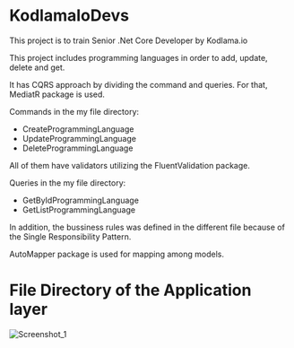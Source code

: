# KodlamaIoDevs
This project is to train Senior .Net Core Developer by Kodlama.io


This project includes programming languages in order to add, update, delete and get.

It has CQRS approach by dividing the command and queries. For that, MediatR package is used.

Commands in the my file directory:
  * CreateProgrammingLanguage
  * UpdateProgrammingLanguage
  * DeleteProgrammingLanguage
  
All of them have validators utilizing the FluentValidation package.

Queries in the my file directory:
  * GetByIdProgrammingLanguage
  * GetListProgrammingLanguage
  
 In addition, the bussiness rules was defined in the different file because of the Single Responsibility Pattern. 


AutoMapper package is used for mapping among models.

# File Directory of the Application layer
![Screenshot_1](https://user-images.githubusercontent.com/56292618/188316588-faf3c6f0-aad4-462d-912a-0f6c5f3b0ead.png)

